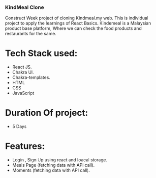 ### KindMeal Clone 
Construct Week project of cloning Kindmeal.my web.
This is individual project to apply the learnings of React Basics. 
Kindemeal is a Malaysian product base platform, Where we can check the food products and restaurants for the same. 

# Tech Stack used: 
- React JS.
- Chakra UI.
- Chakra-templates.
- HTML 
- CSS
- JavaScript

# Duration Of project:
- 5 Days

# Features:
- Login , Sign Up using react and loacal storage.
- Meals Page (fetching data with API call).
- Moments (fetching data with API call).
